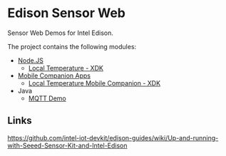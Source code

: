 Edison Sensor Web
=================

Sensor Web Demos for Intel Edison.

The project contains the following modules:

- [Node.JS](node)
  - [Local Temperature - XDK](node/LocalTemperature)
- [Mobile Companion Apps](mobile)
  - [Local Temperature Mobile Companion - XDK](mobile/LocalTemperatureApp)
- Java
  - [MQTT Demo](mqttdemo)


Links
-------------------------------------

https://github.com/intel-iot-devkit/edison-guides/wiki/Up-and-running-with-Seeed-Sensor-Kit-and-Intel-Edison